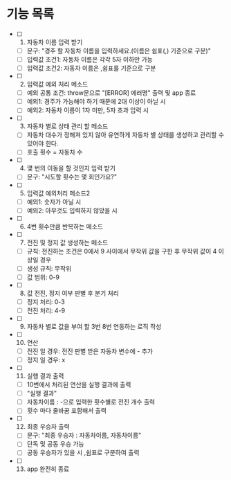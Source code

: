 # 기능 목록

- [ ] 1. 자동차 이름 입력 받기
  - [ ] 문구: "경주 할 자동차 이름을 입력하세요.(이름은 쉼표(,) 기준으로 구분)"
  - [ ] 입력값 조건1: 자동차 이름은 각각 5자 이하만 가능
  - [ ] 입력값 조건2: 자동차 이름은 ,쉼표를 기준으로 구분
- [ ] 2. 입력값 예외 처리 메소드
  - [ ] 예외 공통 조건: throw문으로 "[ERROR] 에러명" 출력 및 app 종료
  - [ ] 예외1: 경주가 가능해야 하기 때문에 2대 이상이 아닐 시
  - [ ] 예외2: 자동차 이름이 1자 미만, 5자 초과 입력 시
- [ ] 3. 자동차 별로 상태 관리 할 메소드
  - [ ] 자동차 대수가 정해져 있지 않아 유연하게 자동차 별 상태를 생성하고 관리할 수 있어야 한다.
  - [ ] 호출 횟수 = 자동차 수
- [ ] 4. 몇 번의 이동을 할 것인지 입력 받기
  - [ ] 문구: "시도할 횟수는 몇 회인가요?"
- [ ] 5. 입력값 예외처리 메소드2
  - [ ] 예외1: 숫자가 아닐 시
  - [ ] 예외2: 아무것도 입력하지 않았을 시
- [ ] 6. 4번 횟수만큼 반복하는 메소드
- [ ] 7. 전진 및 정지 값 생성하는 메소드
  - [ ] 규칙: 전진하는 조건은 0에서 9 사이에서 무작위 값을 구한 후 무작위 값이 4 이상일 경우
  - [ ] 생성 규칙: 무작위
  - [ ] 값 범위: 0-9
- [ ] 8. 값 전진, 정지 여부 판별 후 분기 처리
  - [ ] 정지 처리: 0-3
  - [ ] 전진 처리: 4-9
- [ ] 9. 자동차 별로 값을 부여 할 3번 8번 연동하는 로직 작성
- [ ] 10. 연산
  - [ ] 전진 일 경우: 전진 판별 받은 자동차 변수에 - 추가
  - [ ] 정지 일 경우: x
- [ ] 11. 실행 결과 출력
  - [ ] 10번에서 처리된 연산을 실행 결과에 출력
  - [ ] "실행 결과"
  - [ ] 자동차이름 : -으로 입력한 횟수별로 전진 개수 출력
  - [ ] 횟수 마다 줄바꿈 포함해서 출력
- [ ] 12. 최종 우승자 출력
  - [ ] 문구: "최종 우승자 : 자동차이름, 자동차이름"
  - [ ] 단독 및 공동 우승 가능
  - [ ] 공동 우승자가 있을 시 ,쉼표로 구분하여 출력
- [ ] 13. app 완전히 종료
